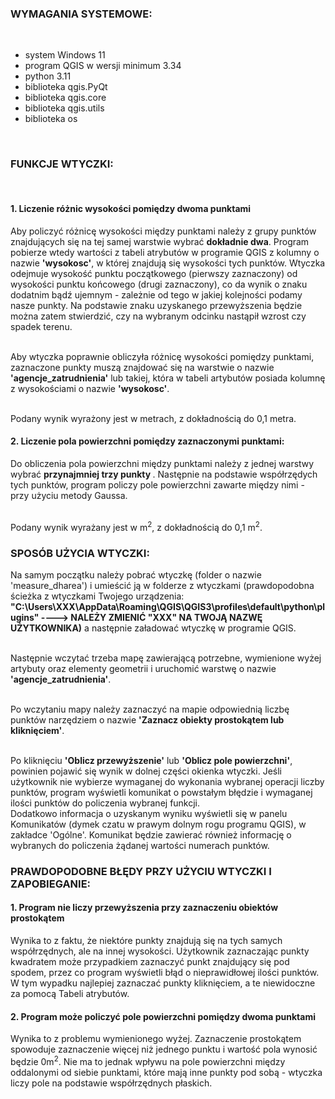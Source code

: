 <html>
<body>
<h3>WYMAGANIA SYSTEMOWE:</h3> <br>

<ul>
<li>system Windows 11 
<li>program QGIS w wersji minimum 3.34
<li>python 3.11
<li>biblioteka qgis.PyQt
<li>biblioteka qgis.core
<li>biblioteka qgis.utils
<li>biblioteka os
</ul> <br>

<h3>FUNKCJE WTYCZKI:</h3><br>

<h4><b> 1. Liczenie różnic wysokości pomiędzy dwoma punktami </h4></b>

<p> Aby policzyć różnicę wysokości między punktami należy z grupy punktów znajdujących się na tej samej warstwie wybrać <b>dokładnie dwa</b>. Program pobierze wtedy wartości z tabeli atrybutów w programie QGIS z kolumny o nazwie <b>'wysokosc'</b>, w której znajdują się wysokości tych punktów. Wtyczka odejmuje wysokość punktu początkowego (pierwszy zaznaczony) od wysokości punktu końcowego (drugi zaznaczony), co da wynik o znaku dodatnim bądź ujemnym - zależnie od tego w jakiej kolejności podamy nasze punkty. Na podstawie znaku uzyskanego przewyższenia będzie można zatem stwierdzić, czy na wybranym odcinku nastąpił wzrost czy spadek terenu. <br><br>

Aby wtyczka poprawnie obliczyła różnicę wysokości pomiędzy punktami, zaznaczone punkty muszą znajdować się na warstwie o nazwie <b>'agencje_zatrudnienia'</b> lub takiej, która w tabeli artybutów posiada kolumnę z wysokościami o nazwie <b>'wysokosc'</b>.<br><br>

Podany wynik wyrażony jest w metrach, z dokładnością do 0,1 metra. </p> 

<h4><b> 2. Liczenie pola powierzchni pomiędzy zaznaczonymi punktami: </h4></b>

<p> Do obliczenia pola powierzchni między punktami należy z jednej warstwy wybrać <b> przynajmniej trzy punkty </b>. Następnie na podstawie współrzędych tych punktów, program policzy pole powierzchni zawarte między nimi - przy użyciu metody Gaussa. <br><br>

Podany wynik wyrażany jest w m<sup>2</sup>, z dokładnością do 0,1 m<sup>2</sup>.
</p>

<h3> SPOSÓB UŻYCIA WTYCZKI: </h3>

<p> Na samym początku należy pobrać wtyczkę (folder o nazwie 'measure_dharea') i umieścić ją w folderze z wtyczkami (prawdopodobna ścieżka z wtyczkami Twojego urządzenia: <b>"C:\Users\XXX\AppData\Roaming\QGIS\QGIS3\profiles\default\python\plugins" ----> NALEŻY ZMIENIĆ "XXX" NA TWOJĄ NAZWĘ UŻYTKOWNIKA)</b> a następnie załadować wtyczkę w programie QGIS. <br><br>

Następnie wczytać trzeba mapę zawierającą potrzebne, wymienione wyżej artybuty oraz elementy geometrii i uruchomić warstwę o nazwie <b>'agencje_zatrudnienia'</b>.  <br><br>

Po wczytaniu mapy należy zaznaczyć na mapie odpowiednią liczbę punktów narzędziem o nazwie <b>'Zaznacz obiekty prostokątem lub kliknięciem'</b>. <br><br>

Po kliknięciu <b>'Oblicz przewyższenie'</b> lub <b>'Oblicz pole powierzchni'</b>, powinien pojawić się wynik w dolnej części okienka wtyczki. Jeśli użytkownik nie wybierze wymaganej do wykonania wybranej operacji liczby punktów, program wyświetli komunikat o powstałym błędzie i wymaganej ilości punktów do policzenia wybranej funkcji.<br> 
Dodatkowo informacja o uzyskanym wyniku wyświetli się w panelu Komunikatów (dymek czatu w prawym dolnym rogu programu QGIS), w zakładce 'Ogólne'. Komunikat będzie zawierać również informację o wybranych do policzenia żądanej wartości numerach punktów.
</p>

<h3> PRAWDOPODOBNE BŁĘDY PRZY UŻYCIU WTYCZKI I ZAPOBIEGANIE: </h3>

<h4><b> 1. Program nie liczy przewyższenia przy zaznaczeniu obiektów prostokątem </h4></b>

<p> Wynika to z faktu, że niektóre punkty znajdują się na tych samych współrzędnych, ale na innej wysokości. Użytkownik zaznaczając punkty kwadratem może przypadkiem zaznaczyć punkt znajdujący się pod spodem, przez co program wyświetli błąd o nieprawidłowej ilości punktów. W tym wypadku najlepiej zaznaczać punkty kliknięciem, a te niewidoczne za pomocą Tabeli atrybutów. </p>

<h4><b> 2. Program może policzyć pole powierzchni pomiędzy dwoma punktami </h4></b>

<p> Wynika to z problemu wymienionego wyżej. Zaznaczenie prostokątem spowoduje zaznaczenie więcej niż jednego punktu i wartość pola wynosić będzie 0m<sup>2</sup>. Nie ma to jednak wpływu na pole powierzchni między oddalonymi od siebie punktami, które mają inne punkty pod sobą - wtyczka liczy pole na podstawie współrzędnych płaskich. </p> 


</body>
</html>

